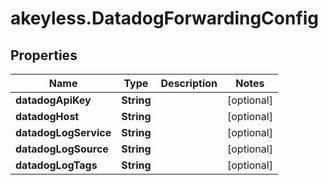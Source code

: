 # akeyless.DatadogForwardingConfig

## Properties

Name | Type | Description | Notes
------------ | ------------- | ------------- | -------------
**datadogApiKey** | **String** |  | [optional] 
**datadogHost** | **String** |  | [optional] 
**datadogLogService** | **String** |  | [optional] 
**datadogLogSource** | **String** |  | [optional] 
**datadogLogTags** | **String** |  | [optional] 


